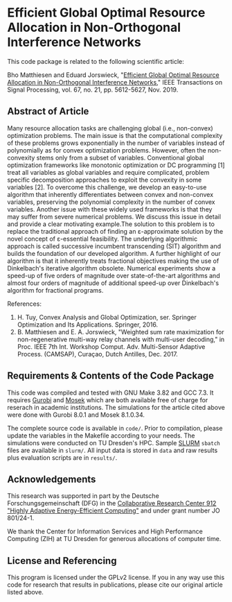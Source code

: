 Efficient Global Optimal Resource Allocation in Non-Orthogonal Interference Networks
==================

This code package is related to the following scientific article:

Bho Matthiesen and Eduard Jorswieck, "[Efficient Global Optimal Resource Allocation in Non-Orthogonal Interference Networks](https://doi.org/10.1109/TSP.2019.2941068)," IEEE Transactions on Signal Processing, vol. 67, no. 21, pp. 5612-5627, Nov. 2019.


## Abstract of Article

Many resource allocation tasks are challenging global (i.e., non-convex) optimization problems. The main issue is that the computational complexity of these problems grows exponentially in the number of variables instead of polynomially as for convex optimization problems. However, often the non-convexity stems only from a subset of variables. Conventional global optimization frameworks like monotonic optimization or DC programming [1] treat all variables as global variables and require complicated, problem specific decomposition approaches to exploit the convexity in some variables [2]. To overcome this challenge, we develop an easy-to-use algorithm that inherently differentiates between convex and non-convex variables, preserving the polynomial complexity in the number of convex variables. Another issue with these widely used frameworks is that they may suffer from severe numerical problems. We discuss this issue in detail and provide a clear motivating example.The solution to this problem is to replace the traditional approach of finding an ε-approximate solution by the novel concept of ε-essential feasibility. The underlying algorithmic approach is called successive incumbent transcending (SIT) algorithm and builds the foundation of our developed algorithm. A further highlight of our algorithm is that it inherently treats fractional objectives making the use of Dinkelbach's iterative algorithm obsolete. Numerical experiments show a speed-up of five orders of magnitude over state-of-the-art algorithms and almost four orders of magnitude of additional speed-up over Dinkelbach's algorithm for fractional programs.

References:

1. H. Tuy, Convex Analysis and Global Optimization, ser. Springer Optimization and Its Applications. Springer, 2016.
2. B. Matthiesen and E. A. Jorswieck, "Weighted sum rate maximization for non-regenerative multi-way relay channels with multi-user decoding," in Proc. IEEE 7th Int. Workshop Comput. Adv. Multi-Sensor Adaptive Process. (CAMSAP), Curaçao, Dutch Antilles, Dec. 2017.

## Requirements & Contents of the Code Package

This code was compiled and tested with GNU Make 3.82 and GCC 7.3. It requires [Gurobi](http://www.gurobi.com/) and [Mosek](https://www.mosek.com/) which are both available free of charge for reserach in academic institutions. The simulations for the article cited above were done with Gurobi 8.0.1 and Mosek 8.1.0.34.

The complete source code is available in `code/`. Prior to compilation, please update the variables in the Makefile according to your needs. The simulations were conducted on TU Dresden's HPC. Sample [SLURM](https://www.schedmd.com/) `sbatch` files are available in `slurm/`. All input data is stored in `data` and raw results plus evaluation scripts are in `results/`.

## Acknowledgements

This research was supported in part by the Deutsche Forschungsgemeinschaft (DFG) in the [Collaborative Research Center 912 "Highly Adaptive Energy-Efficient Computing"](https://tu-dresden.de/ing/forschung/sfb912) and under grant number JO 801/24-1.

We thank the Center for Information Services and High Performance Computing (ZIH) at TU Dresden for generous allocations of computer time.


## License and Referencing

This program is licensed under the GPLv2 license. If you in any way use this code for research that results in publications, please cite our original article listed above.

